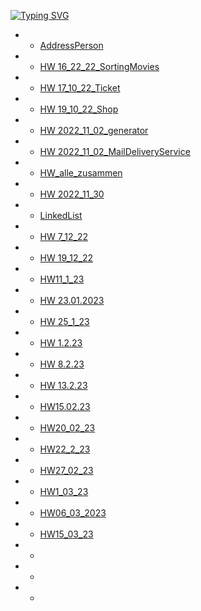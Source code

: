[![Typing SVG](https://readme-typing-svg.herokuapp.com?font=Fira+Code&duration=1000&pause=1000&color=F70E3F&width=435&lines=DZ+Java)](https://github.com/ArtemWo/Java)
- -   [AddressPerson](https://github.com/ArtemWo/Java/tree/master/AddressPerson)
- -   [HW 16_22_22_SortingMovies ](https://github.com/ArtemWo/Java/tree/master/HW16_22_22_SortingMovies) 
- -   [HW 17_10_22_Ticket ](https://github.com/ArtemWo/Java/tree/master/HW17_10_22_Ticket) 
- -   [HW 19_10_22_Shop ](https://github.com/ArtemWo/Java/tree/master/HW19_10_22_Shop) 
- -   [HW 2022_11_02_generator ](https://github.com/ArtemWo/Java/tree/master/HW2011_11_02_generator) 
- -   [HW 2022_11_02_MailDeliveryService ](https://github.com/ArtemWo/Java/tree/master/HW2022_11_02_MailDeliveryService) 
- -   [HW_alle_zusammen ](https://github.com/ArtemWo/Java/tree/master/HW_alle_zusammen) 
- -   [HW  2022_11_30 ](https://github.com/ArtemWo/Java/tree/master/HW_Java_30_11_22) 
- -   [LinkedList ](https://github.com/ArtemWo/Java/tree/master/LinkedList2) 
- -   [HW 7_12_22 ](https://github.com/ArtemWo/Java/tree/master/HW_Java7_12_22) 
- -   [HW 19_12_22 ](https://github.com/ArtemWo/Java/tree/master/HW_Java19_12_22)
- -   [HW11_1_23](https://github.com/ArtemWo/Java/tree/master/HW11_1_23)
- -   [HW 23.01.2023 ](https://github.com/ArtemWo/Java/tree/master/HW23_1_23)
- -   [HW 25_1_23](https://github.com/ArtemWo/Java/tree/master/HW25_1_23)
- -   [HW 1.2.23 ](https://github.com/ArtemWo/Java/tree/master/HW1_2_23)
- -   [HW 8.2.23](https://github.com/ArtemWo/Java/tree/master/HW8_02_23)
- -   [ HW 13.2.23](https://github.com/ArtemWo/Java/tree/master/HW13_02_2023)
- -   [HW15.02.23](https://github.com/ArtemWo/Java/tree/master/HW15_2_2023)
- -   [HW20_02_23](https://github.com/ArtemWo/Java/tree/master/HW20_02_23)
- -   [HW22_2_23](https://github.com/ArtemWo/Java/tree/master/HW22_2_23)
- -   [HW27_02_23](https://github.com/ArtemWo/Java/tree/master/HW27_02_23)
- -   [HW1_03_23](https://github.com/ArtemWo/Java/tree/master/HW1_03_23)
- -   [HW06_03_2023](https://github.com/ArtemWo/Java/tree/master/HW06_03_2023)
- -   [HW15_03_23](https://github.com/ArtemWo/Java/tree/master/HW15_03_23)
- -   []()
- -   []()
- -   []()
